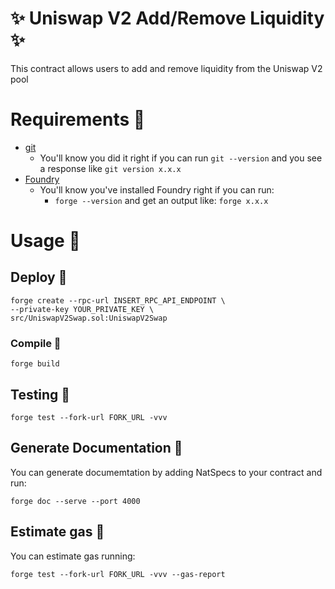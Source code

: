 
# ✨ Uniswap V2 Add/Remove Liquidity ✨
This contract allows users to add and remove liquidity from the Uniswap V2 pool
# Requirements 🔧

- [git](https://git-scm.com/book/en/v2/Getting-Started-Installing-Git)
  - You'll know you did it right if you can run `git --version` and you see a response like `git version x.x.x`
- [Foundry](https://book.getfoundry.sh/getting-started/installation)
  - You'll know you've installed Foundry right if you can run:
    - `forge --version` and get an output like: `forge x.x.x`

# Usage 📝

## Deploy 🚀

```
forge create --rpc-url INSERT_RPC_API_ENDPOINT \
--private-key YOUR_PRIVATE_KEY \
src/UniswapV2Swap.sol:UniswapV2Swap
```

### Compile 📝

```
forge build
```

## Testing 🧪

```
forge test --fork-url FORK_URL -vvv
```


## Generate Documentation 📝

You can generate documemtation by adding NatSpecs to your contract and run:

```
forge doc --serve --port 4000
```
## Estimate gas 💸

You can estimate gas running:

```
forge test --fork-url FORK_URL -vvv --gas-report
```